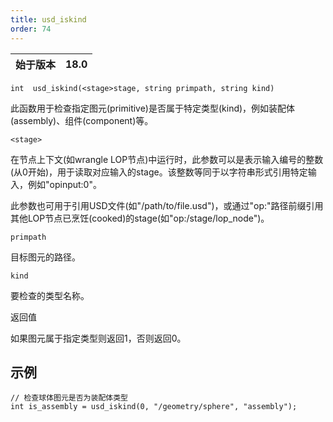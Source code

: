 ```yaml
---
title: usd_iskind
order: 74
---
```

| 始于版本 | 18.0 |
| --- | --- |

`int  usd_iskind(<stage>stage, string primpath, string kind)`

此函数用于检查指定图元(primitive)是否属于特定类型(kind)，例如装配体(assembly)、组件(component)等。

`<stage>`

在节点上下文(如wrangle LOP节点)中运行时，此参数可以是表示输入编号的整数(从0开始)，用于读取对应输入的stage。该整数等同于以字符串形式引用特定输入，例如"opinput:0"。

此参数也可用于引用USD文件(如"/path/to/file.usd")，或通过"op:"路径前缀引用其他LOP节点已烹饪(cooked)的stage(如"op:/stage/lop_node")。

`primpath`

目标图元的路径。

`kind`

要检查的类型名称。

返回值

如果图元属于指定类型则返回1，否则返回0。

## 示例

```vex
// 检查球体图元是否为装配体类型
int is_assembly = usd_iskind(0, "/geometry/sphere", "assembly");

```
